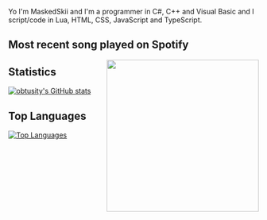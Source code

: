 Yo I'm MaskedSkii and I'm a programmer in C#, C++ and Visual Basic and I script/code in Lua, HTML, CSS, JavaScript and TypeScript.

## Most recent song played on Spotify

<a href="https://spotify-github-profile.vercel.app/api/view?uid=123simon4&redirect=true"><img src="https://spotify-github-profile.vercel.app/api/view?uid=123simon4&cover_image=true&theme=default&bar_color=53b14f&bar_color_cover=false" align="right" width="306" > </a>

## Statistics

[![obtusity's GitHub stats](https://github-readme-stats.vercel.app/api?username=MaskedSkii)](https://github.com/anuraghazra/github-readme-stats)

## Top Languages

[![Top Languages](https://github-readme-stats.vercel.app/api/top-langs/?username=MaskedSkii)](https://github.com/anuraghazra/github-readme-stats)
